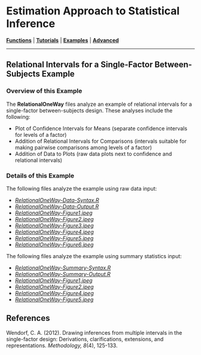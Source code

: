 # Estimation Approach to Statistical Inference

[**Functions**](../../A-Functions) | 
[**Tutorials**](../../B-Tutorials) | 
[**Examples**](../../C-Examples) | 
[**Advanced**](../../D-Advanced)

---

## Relational Intervals for a Single-Factor Between-Subjects Example

### Overview of this Example

The **RelationalOneWay** files analyze an example of relational intervals for a single-factor between-subjects design. These analyses include the following:

- Plot of Confidence Intervals for Means (separate confidence intervals for levels of a factor)
- Addition of Relational Intervals for Comparisons (intervals suitable for making pairwise comparisons among levels of a factor)
- Addition of Data to Plots (raw data plots next to confidence and relational intervals)

### Details of this Example
 
The following files analyze the example using raw data input:

- [_RelationalOneWay-Data-Syntax.R_](./RelationalOneWay-Data-Syntax.R)
- [_RelationalOneWay-Data-Output.R_](./RelationalOneWay-Data-Output.R)
- [_RelationalOneWay-Figure1.jpeg_](./RelationalOneWay-Figure1.jpeg)
- [_RelationalOneWay-Figure2.jpeg_](./RelationalOneWay-Figure2.jpeg)
- [_RelationalOneWay-Figure3.jpeg_](./RelationalOneWay-Figure3.jpeg)
- [_RelationalOneWay-Figure4.jpeg_](./RelationalOneWay-Figure4.jpeg)
- [_RelationalOneWay-Figure5.jpeg_](./RelationalOneWay-Figure5.jpeg)
- [_RelationalOneWay-Figure6.jpeg_](./RelationalOneWay-Figure6.jpeg)

The following files analyze the example using summary statistics input:

- [_RelationalOneWay-Summary-Syntax.R_](./RelationalOneWay-Summary-Syntax.R)
- [_RelationalOneWay-Summary-Output.R_](./RelationalOneWay-Summary-Output.R)
- [_RelationalOneWay-Figure1.jpeg_](./RelationalOneWay-Figure1.jpeg)
- [_RelationalOneWay-Figure2.jpeg_](./RelationalOneWay-Figure2.jpeg)
- [_RelationalOneWay-Figure4.jpeg_](./RelationalOneWay-Figure4.jpeg)
- [_RelationalOneWay-Figure5.jpeg_](./RelationalOneWay-Figure5.jpeg)

## References

Wendorf, C. A. (2012). Drawing inferences from multiple intervals in the single-factor design: Derivations, clarifications, extensions, and representations. _Methodology, 8_(4), 125-133.
